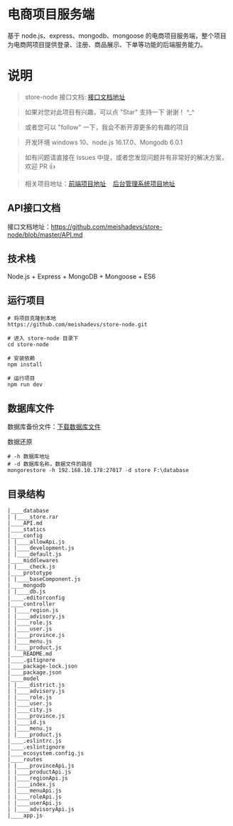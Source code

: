 # 电商项目服务端

基于 node.js、express、mongodb、mongoose 的电商项目服务端，整个项目为电商网项目提供登录、注册、商品展示、下单等功能的后端服务能力。

# 说明

> store-node 接口文档: [接口文档地址](https://github.com/meishadevs/store-node/blob/master/API.md) 

>  如果对您对此项目有兴趣，可以点 "Star" 支持一下 谢谢！ ^_^

>  或者您可以 "follow" 一下，我会不断开源更多的有趣的项目

>  开发环境 windows 10、node.js 16.17.0、Mongodb 6.0.1

>  如有问题请直接在 Issues 中提，或者您发现问题并有非常好的解决方案，欢迎 PR 👍

>  相关项目地址：[前端项目地址](https://github.com/meishadevs/store-vue) &nbsp;&nbsp; [后台管理系统项目地址](https://github.com/meishadevs/store-admin)

## API接口文档

接口文档地址：https://github.com/meishadevs/store-node/blob/master/API.md

## 技术栈

Node.js + Express + MongoDB + Mongoose + ES6

## 运行项目

```
# 将项目克隆到本地
https://github.com/meishadevs/store-node.git

# 进入 store-node 目录下
cd store-node

# 安装依赖
npm install

# 运行项目
npm run dev
```

## 数据库文件

数据库备份文件：[下载数据库文件](https://raw.githubusercontent.com/meishadevs/store-node/master/database/store.rar)

数据还原
```
# -h 数据库地址
# -d 数据库名称，数据文件的路径
mongorestore -h 192.168.10.178:27017 -d store F:\database
```

## 目录结构

    |____database
    | |____store.rar
    |____API.md
    |____statics
    |____config
    | |____allowApi.js
    | |____development.js
    | |____default.js
    |____middlewares
    | |____check.js
    |____prototype
    | |____baseComponent.js
    |____mongodb
    | |____db.js
    |____.editorconfig
    |____controller
    | |____region.js
    | |____advisory.js
    | |____role.js
    | |____user.js
    | |____province.js
    | |____menu.js
    | |____product.js
    |____README.md
    |____.gitignore
    |____package-lock.json
    |____package.json
    |____model
    | |____district.js
    | |____advisory.js
    | |____role.js
    | |____user.js
    | |____city.js
    | |____province.js
    | |____id.js
    | |____menu.js
    | |____product.js
    |____.eslintrc.js
    |____.eslintignore
    |____ecosystem.config.js
    |____routes
    | |____provinceApi.js
    | |____productApi.js
    | |____regionApi.js
    | |____index.js
    | |____menuApi.js
    | |____roleApi.js
    | |____userApi.js
    | |____advisoryApi.js
    |____app.js

